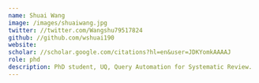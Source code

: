 ```yaml
---
name: Shuai Wang
image: /images/shuaiwang.jpg
twitter: //twitter.com/Wangshu79517824
github: //github.com/wshuai190
website: 
scholar: //scholar.google.com/citations?hl=en&user=JDKYomkAAAAJ
role: phd
description: PhD student, UQ, Query Automation for Systematic Review.
---
```

